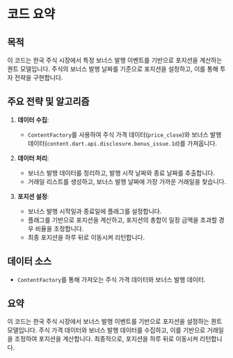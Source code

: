 # 코드 요약

## 목적
이 코드는 한국 주식 시장에서 특정 보너스 발행 이벤트를 기반으로 포지션을 계산하는 퀀트 모델입니다. 주식의 보너스 발행 날짜를 기준으로 포지션을 설정하고, 이를 통해 투자 전략을 구현합니다.

## 주요 전략 및 알고리즘
1. **데이터 수집**:
   - `ContentFactory`를 사용하여 주식 가격 데이터(`price_close`)와 보너스 발행 데이터(`content.dart.api.disclosure.bonus_issue.1d`)를 가져옵니다.

2. **데이터 처리**:
   - 보너스 발행 데이터를 정리하고, 발행 시작 날짜와 종료 날짜를 추출합니다.
   - 거래일 리스트를 생성하고, 보너스 발행 날짜에 가장 가까운 거래일을 찾습니다.

3. **포지션 설정**:
   - 보너스 발행 시작일과 종료일에 플래그를 설정합니다.
   - 플래그를 기반으로 포지션을 계산하고, 포지션의 총합이 일정 금액을 초과할 경우 비율을 조정합니다.
   - 최종 포지션을 하루 뒤로 이동시켜 리턴합니다.

## 데이터 소스
- `ContentFactory`를 통해 가져오는 주식 가격 데이터와 보너스 발행 데이터.

## 요약
이 코드는 한국 주식 시장에서 보너스 발행 이벤트를 기반으로 포지션을 설정하는 퀀트 모델입니다. 주식 가격 데이터와 보너스 발행 데이터를 수집하고, 이를 기반으로 거래일을 조정하여 포지션을 계산합니다. 최종적으로, 포지션을 하루 뒤로 이동시켜 리턴합니다.